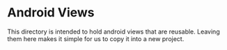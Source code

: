 # Android Views #


This directory is intended to hold android views that are reusable. Leaving them here makes it simple for us to copy it into a new project.
